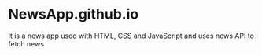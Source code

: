 # NewsApp.github.io
It is a news app used with HTML, CSS and JavaScript and uses news API to fetch news
